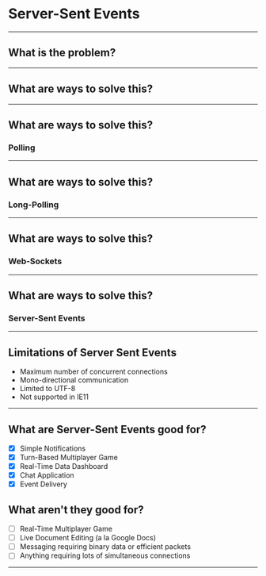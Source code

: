 # Server-Sent Events

---

## What is the problem?

---

## What are ways to solve this?

---

## What are ways to solve this?

### Polling

---

## What are ways to solve this?

### Long-Polling

---

## What are ways to solve this?

### Web-Sockets

---

## What are ways to solve this?

### Server-Sent Events

---

## Limitations of Server Sent Events

- Maximum number of concurrent connections
- Mono-directional communication
- Limited to UTF-8
- Not supported in IE11

---

## What are Server-Sent Events good for?

- [x] Simple Notifications
- [x] Turn-Based Multiplayer Game
- [x] Real-Time Data Dashboard
- [x] Chat Application
- [x] Event Delivery

## What aren't they good for?

- [ ] Real-Time Multiplayer Game
- [ ] Live Document Editing (a la Google Docs)
- [ ] Messaging requiring binary data or efficient packets
- [ ] Anything requiring lots of simultaneous connections

---
